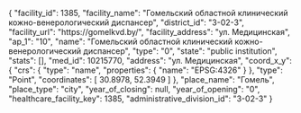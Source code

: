 {
    "facility_id": 1385,
    "facility_name": "Гомельский областной клинический кожно-венерологический диспансер",
    "district_id": "3-02-3",
    "facility_url": "https:\/\/gomelkvd.by\/",
    "facility_address": "ул. Медицинская",
    "ap_1": "10",
    "name": "Гомельский областной клинический кожно-венерологический диспансер",
    "type": "0",
    "state": "public institution",
    "stats": [],
    "med_id": 10215770,
    "address": "ул. Медицинская",
    "coord_x_y": {
        "crs": {
            "type": "name",
            "properties": {
                "name": "EPSG:4326"
            }
        },
        "type": "Point",
        "coordinates": [
            30.8978,
            52.3949
        ]
    },
    "place_name": "Гомель",
    "place_type": "city",
    "year_of_closing": null,
    "year_of_opening": "0",
    "healthcare_facility_key": 1385,
    "administrative_division_id": "3-02-3"
}